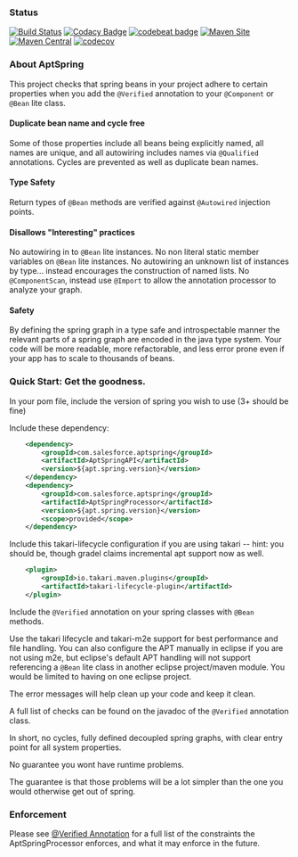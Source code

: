 ### Status ###

[![Build Status](https://travis-ci.org/salesforce/AptSpring.svg?branch=master)](https://travis-ci.org/salesforce/AptSpring)
[![Codacy Badge](https://api.codacy.com/project/badge/Grade/7e9fe7e2a2534e9dacddaf15a9fc27e4)](https://www.codacy.com/app/rexhoffman/AptSpring?utm_source=github.com&amp;utm_medium=referral&amp;utm_content=salesforce/AptSpring&amp;utm_campaign=Badge_Grade)
[![codebeat badge](https://codebeat.co/badges/a0528ed4-185e-4ac2-90c5-a93477656a7a)](https://codebeat.co/projects/github-com-salesforce-aptspring-master)
[![Maven Site](https://img.shields.io/badge/maven_site-2.0.6-green.svg)](https://salesforce.github.com/AptSpring/2.0.6/index.html)
[![Maven Central](https://maven-badges.herokuapp.com/maven-central/com.salesforce.aptspring/AptSpringParent/badge.svg)](https://maven-badges.herokuapp.com/maven-central/com.salesforce.aptspring/AptSpringParent)
[![codecov](https://codecov.io/gh/salesforce/AptSpring/branch/master/graph/badge.svg)](https://codecov.io/gh/salesforce/AptSpring)

### About AptSpring ###

This project checks that spring beans in your project adhere to certain properties when you add the ```@Verified``` annotation to your ```@Component``` or ```@Bean``` lite class.

#### Duplicate bean name and cycle free ####

Some of those properties include all beans being explicitly named, all names are unique, and all autowiring includes names via ```@Qualified``` annotations.  Cycles are prevented as well as duplicate bean names.  

#### Type Safety ####

Return types of ```@Bean``` methods are verified against ```@Autowired``` injection points.

#### Disallows "Interesting" practices ####

No autowiring in to ```@Bean``` lite instances.
No non literal static member variables on ```@Bean``` lite instances.
No autowiring an unknown list of instances by type... instead encourages the construction of named lists.
No ```@ComponentScan```, instead use ```@Import``` to allow the annotation processor to analyze your graph.

#### Safety ####

By defining the spring graph in a type safe and introspectable manner the relevant parts of a spring graph are encoded in the java type system.  Your code will be more readable, more refactorable, and less error prone even if your app has to scale to thousands of beans.

### Quick Start: Get the goodness. ###

In your pom file, include the version of spring you wish to use (3+ should be fine)

Include these dependency:

```xml
    <dependency>
        <groupId>com.salesforce.aptspring</groupId>
        <artifactId>AptSpringAPI</artifactId>
        <version>${apt.spring.version}</version>
    </dependency>
    <dependency>
        <groupId>com.salesforce.aptspring</groupId>
        <artifactId>AptSpringProcessor</artifactId>
        <version>${apt.spring.version}</version>
        <scope>provided</scope>
    </dependency>
```

Include this takari-lifecycle configuration if you are using takari -- hint: you should be, though gradel claims incremental apt support now as well.

```xml
    <plugin>
        <groupId>io.takari.maven.plugins</groupId>
        <artifactId>takari-lifecycle-plugin</artifactId>
    </plugin>

```

Include the ```@Verified``` annotation on your spring classes with ```@Bean``` methods.

Use the takari lifecycle and takari-m2e support for best performance and file handling.
You can also configure the APT manually in eclipse if you are not using m2e, but eclipse's default APT handling will not support referencing a ```@Bean``` lite class in another eclipse project/maven module.   You would be limited to having on one eclipse project.

The error messages will help clean up your code and keep it clean.

A full list of checks can be found on the javadoc of the ```@Verified``` annotation class.

In short, no cycles, fully defined decoupled spring graphs, with clear entry point for all system properties.

No guarantee you wont have runtime problems.

The guarantee is that those problems will be a lot simpler than the one you would otherwise get out of spring.

### Enforcement ###
Please see [@Verified Annotation](./AptSpringAPI/src/main/java/com/salesforce/aptspring/Verified.java#L35) for a full list of the
constraints the AptSpringProcessor enforces, and what it may enforce in the future.
